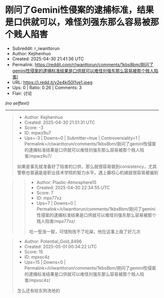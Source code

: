 # 刚问了Gemini性侵案的逮捕标准，结果是口供就可以，难怪刘强东那么容易被那个贱人陷害

- Subreddit: r_iwanttorun
- Author: Kejihenhuo
- Created: 2025-04-30 21:41:36 UTC
- Permalink: https://reddit.com/r/iwanttorun/comments/1kbs8bm/刚问了gemini性侵案的逮捕标准结果是口供就可以难怪刘强东那么容易被那个贱人陷害/
- URL: https://i.redd.it/v2e4ki50l1ye1.jpeg
- Ups: 0 | Ratio: 0.26 | Comments: 3
- Flair: 讨论

_(no selftext)_

---

> - Author: Kejihenhuo
> - Created: 2025-04-30 21:51:31 UTC
> - Score: -3
> - ID: mpwz9u7
> - Ups=-3 | Downs=0 | Submitter=true | Controversiality=1 | Permalink=/r/iwanttorun/comments/1kbs8bm/刚问了gemini性侵案的逮捕标准结果是口供就可以难怪刘强东那么容易被那个贱人陷害/mpwz9u7/
>
> 如果是事先就准备好了陷害的口供，那么就很容易做到consistency，尤其警察也普遍是是职业技术学院的智力水平，遇上藤校心机婊就很容易被骗到

>> - Author: Plastic-Atmosphere15
>> - Created: 2025-04-30 22:34:55 UTC
>> - Score: 7
>> - ID: mpx77xz
>> - Ups=7 | Downs=0 | Permalink=/r/iwanttorun/comments/1kbs8bm/刚问了gemini性侵案的逮捕标准结果是口供就可以难怪刘强东那么容易被那个贱人陷害/mpx77xz/
>>
>> 吃一堑涨一智，可惜狗改不了吃屎，他在这事上哉了好几次

> - Author: Potential_Gold_8496
> - Created: 2025-05-01 00:34:22 UTC
> - Score: 15
> - ID: mpxsc4z
> - Ups=15 | Downs=0 | Permalink=/r/iwanttorun/comments/1kbs8bm/刚问了gemini性侵案的逮捕标准结果是口供就可以难怪刘强东那么容易被那个贱人陷害/mpxsc4z/
>
> 怎么还有给东狗洗地的
